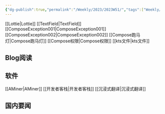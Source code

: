 ```yaml
---
{"dg-publish":true,"permalink":"/Weekly/2023/2023W51/","tags":["Weekly/2023/W28"],"noteIcon":""}
---
```


[[Lottie\|Lottie]]
[[TextField\|TextField]]
[[ComposeException001\|ComposeException001]]
[[ComposeException002\|ComposeException002]]
[[Compose跑马灯\|Compose跑马灯]]
[[Compose权限\|Compose权限]]
[[kts文件\|kts文件]]

## Blog阅读


## 软件
[[AMiner\|AMiner]]
[[开发者客栈\|开发者客栈]]
[[沉浸式翻译\|沉浸式翻译]]



## 国内要闻

